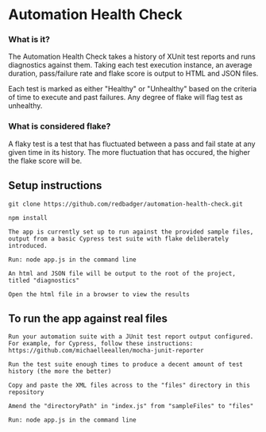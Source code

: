# Automation Health Check

### What is it?

The Automation Health Check takes a history of XUnit test reports and runs diagnostics against them. Taking each test execution instance, an average duration, pass/failure rate and flake score is output to HTML and JSON files.

Each test is marked as either "Healthy" or "Unhealthy" based on the criteria of time to execute and past failures. Any degree of flake will flag test as unhealthy.

### What is considered flake?

A flaky test is a test that has fluctuated between a pass and fail state at any given time in its history. The more fluctuation that has occured, the higher the flake score will be.


## Setup instructions

    git clone https://github.com/redbadger/automation-health-check.git

    npm install

    The app is currently set up to run against the provided sample files, output from a basic Cypress test suite with flake deliberately introduced.

    Run: node app.js in the command line

    An html and JSON file will be output to the root of the project, titled "diagnostics"

    Open the html file in a browser to view the results

## To run the app against real files

    Run your automation suite with a JUnit test report output configured. For example, for Cypress, follow these instructions: https://github.com/michaelleeallen/mocha-junit-reporter

    Run the test suite enough times to produce a decent amount of test history (the more the better)

    Copy and paste the XML files across to the "files" directory in this repository

    Amend the "directoryPath" in "index.js" from "sampleFiles" to "files"

    Run: node app.js in the command line